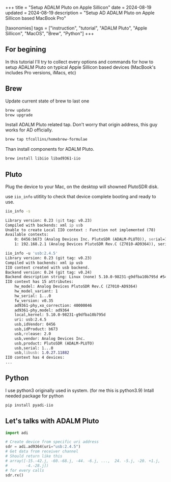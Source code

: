 +++
title = "Setup ADALM Pluto on Apple Sillicon"
date = 2024-08-19
updated = 2024-08-19
description = "Setup AD ADALM Pluto on Apple Sillicon based MacBook Pro"

[taxonomies]
tags = ["instruction", "tutorial", "ADALM Pluto", "Apple Sillicon", "MacOS", "Brew", "Python"]
+++

## For begining

In this tutorial I'll try to collect every options and commands for how to setup ADALM Pluto on typical Apple Sillicon based devices (MacBook's includes Pro versions, iMacs, etc)

## Brew

Update current state of brew to last one

```zsh
brew update
brew upgrade
```

Install ADALM Pluto related tap. Don't worry that origin address, this guy works for AD officially.

```zsh
brew tap tfcollins/homebrew-formulae
```

Than install components for ADALM Pluto.

```zsh
brew install libiio libad9361-iio
```

## Pluto

Plug the device to your Mac, on the desktop will showned PlutoSDR disk.

use `iio_info` utitlity to check that device complete booting and ready to use.

```zsh
iio_info -s

Library version: 0.23 (git tag: v0.23)
Compiled with backends: xml ip usb
Unable to create Local IIO context : Function not implemented (78)
Available contexts:
	0: 0456:b673 (Analog Devices Inc. PlutoSDR (ADALM-PLUTO)), serial=1...0 [usb:2.4.5]
	1: 192.168.2.1 (Analog Devices PlutoSDR Rev.C (Z7010-AD9364)), serial=1...0 [ip:pluto.local.]

iio_info -u 'usb:2.4.5'
Library version: 0.23 (git tag: v0.23)
Compiled with backends: xml ip usb
IIO context created with usb backend.
Backend version: 0.24 (git tag: v0.24)
Backend description string: Linux (none) 5.10.0-98231-g9dfba10b795d #54 SMP PREEMPT Mon Jul 11 14:38:48 CEST 2022 armv7l
IIO context has 15 attributes:
	hw_model: Analog Devices PlutoSDR Rev.C (Z7010-AD9364)
	hw_model_variant: 1
	hw_serial: 1...0
	fw_version: v0.35
	ad9361-phy,xo_correction: 40000046
	ad9361-phy,model: ad9364
	local,kernel: 5.10.0-98231-g9dfba10b795d
	uri: usb:2.4.5
	usb,idVendor: 0456
	usb,idProduct: b673
	usb,release: 2.0
	usb,vendor: Analog Devices Inc.
	usb,product: PlutoSDR (ADALM-PLUTO)
	usb,serial: 1...0
	usb,libusb: 1.0.27.11882
IIO context has 4 devices:
...
```

## Python

I use python3 originally used in system. (for me this is python3.9)
Intall needed package for python

```zsh
pip install pyadi-iio
```

## Let's talks with ADALM Pluto

```python
import adi

# Create device from specific uri address
sdr = adi.ad9364(uri="usb:2.4.5")
# Get data from receiver channel
# Should return like this
# array([-15.-42.j, -60.-68.j, -44. -6.j, ...,  24. -5.j, -20. +1.j,
#        -4.-28.j])
# for every calls 
sdr.rx()
